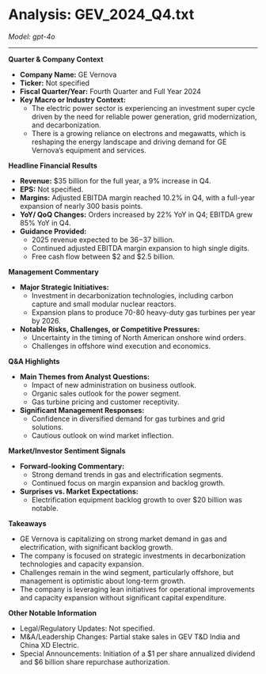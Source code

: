 # Analysis: GEV_2024_Q4.txt

*Model: gpt-4o*

---

**Quarter & Company Context**
- **Company Name:** GE Vernova
- **Ticker:** Not specified
- **Fiscal Quarter/Year:** Fourth Quarter and Full Year 2024
- **Key Macro or Industry Context:** 
  - The electric power sector is experiencing an investment super cycle driven by the need for reliable power generation, grid modernization, and decarbonization.
  - There is a growing reliance on electrons and megawatts, which is reshaping the energy landscape and driving demand for GE Vernova’s equipment and services.

**Headline Financial Results**
- **Revenue:** $35 billion for the full year, a 9% increase in Q4.
- **EPS:** Not specified.
- **Margins:** Adjusted EBITDA margin reached 10.2% in Q4, with a full-year expansion of nearly 300 basis points.
- **YoY/ QoQ Changes:** Orders increased by 22% YoY in Q4; EBITDA grew 85% YoY in Q4.
- **Guidance Provided:**
  - 2025 revenue expected to be $36-$37 billion.
  - Continued adjusted EBITDA margin expansion to high single digits.
  - Free cash flow between $2 and $2.5 billion.

**Management Commentary**
- **Major Strategic Initiatives:**
  - Investment in decarbonization technologies, including carbon capture and small modular nuclear reactors.
  - Expansion plans to produce 70-80 heavy-duty gas turbines per year by 2026.
- **Notable Risks, Challenges, or Competitive Pressures:**
  - Uncertainty in the timing of North American onshore wind orders.
  - Challenges in offshore wind execution and economics.

**Q&A Highlights**
- **Main Themes from Analyst Questions:**
  - Impact of new administration on business outlook.
  - Organic sales outlook for the power segment.
  - Gas turbine pricing and customer receptivity.
- **Significant Management Responses:**
  - Confidence in diversified demand for gas turbines and grid solutions.
  - Cautious outlook on wind market inflection.

**Market/Investor Sentiment Signals**
- **Forward-looking Commentary:**
  - Strong demand trends in gas and electrification segments.
  - Continued focus on margin expansion and backlog growth.
- **Surprises vs. Market Expectations:**
  - Electrification equipment backlog growth to over $20 billion was notable.

**Takeaways**
- GE Vernova is capitalizing on strong market demand in gas and electrification, with significant backlog growth.
- The company is focused on strategic investments in decarbonization technologies and capacity expansion.
- Challenges remain in the wind segment, particularly offshore, but management is optimistic about long-term growth.
- The company is leveraging lean initiatives for operational improvements and capacity expansion without significant capital expenditure.

**Other Notable Information**
- Legal/Regulatory Updates: Not specified.
- M&A/Leadership Changes: Partial stake sales in GEV T&D India and China XD Electric.
- Special Announcements: Initiation of a $1 per share annualized dividend and $6 billion share repurchase authorization.